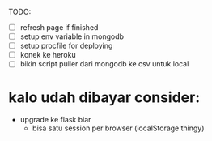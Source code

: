 TODO:
- [ ] refresh page if finished
- [ ] setup env variable in mongodb
- [ ] setup procfile for deploying
- [ ] konek ke heroku
- [ ] bikin script puller dari mongodb ke csv untuk local

# kalo udah dibayar consider:
- upgrade ke flask biar
  - bisa satu session per browser (localStorage thingy)


